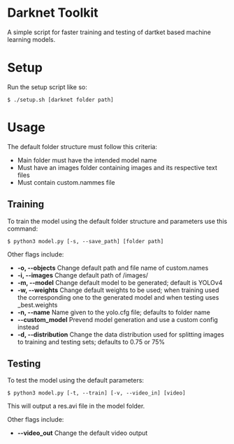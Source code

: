 # Darknet Toolkit
A simple script for faster training and testing of dartket based machine learning models.

# Setup
Run the setup script like so:
```
$ ./setup.sh [darknet folder path]
```

# Usage
The default folder structure must follow this criteria:
* Main folder must have the intended model name
* Must have an images folder containing images and its respective text files
* Must contain custom.nammes file

## Training
To train the model using the default folder structure and parameters use this command:
```
$ python3 model.py [-s, --save_path] [folder path]
```

Other flags include:
* **-o, --objects** Change default path and file name of custom.names
* **-i, --images** Change default path of /images/
* **-m, --model** Change default model to be generated; default is YOLOv4
* **-w, --weights** Change default weights to be used; when training used the corresponding one to the generated model and when testing uses \_best.weights
* **-n, --name** Name given to the yolo.cfg file; defaults to folder name
* **--custom_model** Prevend model generation and use a custom config instead
* **-d, --distribution** Change the data distribution used for splitting images to training and testing sets; defaults to 0.75 or 75%

## Testing
To test the model using the default parameters:
```
$ python3 model.py [-t, --train] [-v, --video_in] [video]
```
This will output a res.avi file in the model folder.

Other flags include:
* **--video_out** Change the default video output
